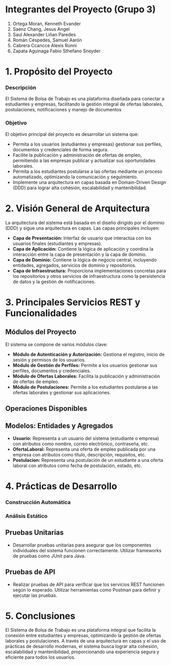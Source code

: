 # Integrantes del Proyecto (Grupo 3)
1. Ortega Moran, Kenneth Evander
2. Saenz Chang, Jesus Angel
3. Saul Alexander Liñan Paredes
4. Román Céspedes, Samuel Aarón
5. Cabrera Ccancce Alexis Ronni
6. Zapata Aguinaga Fabio Sthefano Sneyder
# 1. Propósito del Proyecto
### Descripción
El Sistema de Bolsa de Trabajo es una plataforma diseñada para conectar a estudiantes y empresas, facilitando la gestión integral de ofertas laborales, postulaciones, notificaciones y manejo de documentos
### Objetivo
El objetivo principal del proyecto es desarrollar un sistema que:
  - Permita a los usuarios (estudiantes y empresas) gestionar sus perfiles, documentos y credenciales de forma segura.
  - Facilite la publicación y administración de ofertas de empleo, permitiendo a las empresas publicar y actualizar sus oportunidades laborales.
  - Permita a los estudiantes postularse a las ofertas mediante un proceso automatizado, optimizando la comunicación y seguimiento.
  - Implemente una arquitectura en capas basada en Domain-Driven Design (DDD) para lograr alta cohesión, escalabilidad y mantenibilidad.
# 2. Visión General de Arquitectura
La arquitectura del sistema está basada en el diseño dirigido por el dominio (DDD) y sigue una arquitectura en capas. Las capas principales incluyen:

- **Capa de Presentación:** Interfaz de usuario que interactúa con los usuarios finales (estudiantes y empresas).
- **Capa de Aplicación:** Contiene la lógica de aplicación y coordina la interacción entre la capa de presentación y la capa de dominio.
- **Capa de Dominio:** Contiene la lógica de negocio central, incluyendo entidades, agregados, servicios de dominio y repositorios.
- **Capa de Infraestructura:** Proporciona implementaciones concretas para los repositorios y otros servicios de infraestructura como la persistencia de datos y la gestión de notificaciones.

# 3. Principales Servicios REST y Funcionalidades
## Módulos del Proyecto
El sistema se compone de varios módulos clave:

- **Módulo de Autenticación y Autorización:** Gestiona el registro, inicio de sesión y permisos de los usuarios.
- **Módulo de Gestión de Perfiles:** Permite a los usuarios gestionar sus perfiles, documentos y credenciales.
- **Módulo de Ofertas Laborales:** Facilita la publicación y administración de ofertas de empleo.
- **Módulo de Postulaciones:** Permite a los estudiantes postularse a las ofertas laborales y gestionar sus aplicaciones.

## Operaciones Disponibles

## Modelos: Entidades y Agregados
- **Usuario:** Representa a un usuario del sistema (estudiante o empresa) con atributos como nombre, correo electrónico, contraseña, etc.
- **OfertaLaboral:** Representa una oferta de empleo publicada por una empresa con atributos como título, descripción, requisitos, etc.
- **Postulacion:** Representa una postulación de un estudiante a una oferta laboral con atributos como fecha de postulación, estado, etc.
# 4. Prácticas de Desarrollo
### Construcción Automática
### Análisis Estático
## Pruebas Unitarias
- Desarrollar pruebas unitarias para asegurar que los componentes individuales del sistema funcionen correctamente. Utilizar frameworks de pruebas como JUnit para Java.

## Pruebas de API
- Realizar pruebas de API para verificar que los servicios REST funcionen según lo esperado. Utilizar herramientas como Postman para definir y ejecutar las pruebas.

# 5. Conclusiones
El Sistema de Bolsa de Trabajo es una plataforma integral que facilita la conexión entre estudiantes y empresas, optimizando la gestión de ofertas laborales y postulaciones. A través de una arquitectura en capas y el uso de prácticas de desarrollo modernas, el sistema busca lograr alta cohesión, escalabilidad y mantenibilidad, proporcionando una experiencia segura y eficiente para todos los usuarios.
